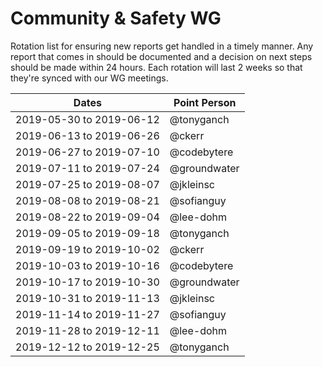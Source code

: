 # Community & Safety WG
Rotation list for ensuring new reports get handled in a timely manner. Any report that comes in should be documented and a decision on next steps should be made within 24 hours. Each rotation will last 2 weeks so that they're synced with our WG meetings.

| Dates | Point Person |
| ------------------------ | ---------- |
| 2019-05-30 to 2019-06-12 | @tonyganch |
| 2019-06-13 to 2019-06-26 | @ckerr |
| 2019-06-27 to 2019-07-10 | @codebytere |
| 2019-07-11 to 2019-07-24 | @groundwater |
| 2019-07-25 to 2019-08-07 | @jkleinsc |
| 2019-08-08 to 2019-08-21 | @sofianguy |
| 2019-08-22 to 2019-09-04 | @lee-dohm |
| 2019-09-05 to 2019-09-18 | @tonyganch |
| 2019-09-19 to 2019-10-02 | @ckerr |
| 2019-10-03 to 2019-10-16 | @codebytere |
| 2019-10-17 to 2019-10-30 | @groundwater |
| 2019-10-31 to 2019-11-13 | @jkleinsc |
| 2019-11-14 to 2019-11-27 | @sofianguy |
| 2019-11-28 to 2019-12-11 | @lee-dohm |
| 2019-12-12 to 2019-12-25 | @tonyganch |